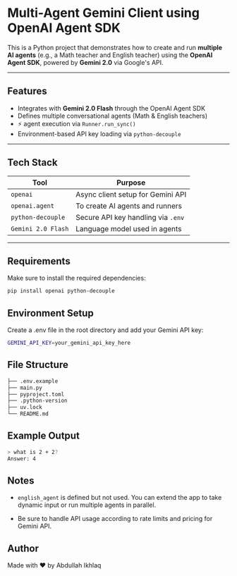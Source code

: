 # Multi-Agent Gemini Client using OpenAI Agent SDK

This is a Python project that demonstrates how to create and run **multiple AI agents** (e.g., a Math teacher and English teacher) using the **OpenAI Agent SDK**, powered by **Gemini 2.0** via Google's API.

---

## Features

- Integrates with **Gemini 2.0 Flash** through the OpenAI Agent SDK
- Defines multiple conversational agents (Math & English teachers)
- ⚡  agent execution via `Runner.run_sync()`
- Environment-based API key loading via `python-decouple`

---

## Tech Stack

|        Tool        |              Purpose               |
|--------------------|------------------------------------|
|      `openai`      | Async client setup for Gemini API  | 
|   `openai.agent`   | To create AI agents and runners    |
| `python-decouple`  | Secure API key handling via `.env` |
| `Gemini 2.0 Flash` | Language model used in agents      |

---

## Requirements

Make sure to install the required dependencies:

```bash
pip install openai python-decouple
```

## Environment Setup

Create a .env file in the root directory and add your Gemini API key:

```bash
GEMINI_API_KEY=your_gemini_api_key_here
```

## File Structure
```bash
├── .env.example
├── main.py
├── pyproject.toml
├── .python-version
├── uv.lock 
└── README.md
```

## Example Output
```bash
> what is 2 + 2?
Answer: 4
```

## Notes
- `english_agent` is defined but not used. You can extend the app to take dynamic input or run multiple agents in parallel.

- Be sure to handle API usage according to rate limits and pricing for Gemini API.


## Author
Made with ❤️ by Abdullah Ikhlaq